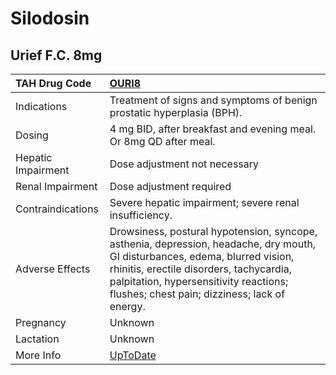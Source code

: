 # Silodosin

## Urief F.C. 8mg

| TAH Drug Code      | [OURI8](https://www.tahsda.org.tw/drugs/hissearch.php?drug_code=OURI8)                                                                                                                                                                                            |
|:-------------------|:------------------------------------------------------------------------------------------------------------------------------------------------------------------------------------------------------------------------------------------------------------------|
| Indications        | Treatment of signs and symptoms of benign prostatic hyperplasia (BPH).                                                                                                                                                                                            |
| Dosing             | 4 mg BID, after breakfast and evening meal. Or 8mg QD after meal.                                                                                                                                                                                                 |
| Hepatic Impairment | Dose adjustment not necessary                                                                                                                                                                                                                                     |
| Renal Impairment   | Dose adjustment required                                                                                                                                                                                                                                          |
| Contraindications  | Severe hepatic impairment; severe renal insufficiency.                                                                                                                                                                                                            |
| Adverse Effects    | Drowsiness, postural hypotension, syncope, asthenia, depression, headache, dry mouth, GI disturbances, edema, blurred vision, rhinitis, erectile disorders, tachycardia, palpitation, hypersensitivity reactions; flushes; chest pain; dizziness; lack of energy. |
| Pregnancy          | Unknown                                                                                                                                                                                                                                                           |
| Lactation          | Unknown                                                                                                                                                                                                                                                           |
| More Info          | [UpToDate](https://www.uptodate.com/contents/silodosin-drug-information)                                                                                                                                                                                          |

